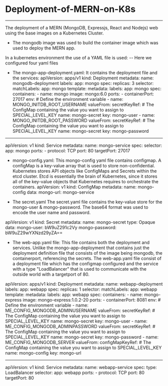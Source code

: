 # Deployment-of-MERN-on-K8s
----------------------------------------------------------------------------------
The deployment of a MERN (MongoDB, Expressjs, React and Nodejs) web using the base images on a Kubernetes Cluster. 
* The mongodb image was used to build the container image which was used to deploy the MERN app. 

In a kubernetes environment the use of a YAML file is used: 
-- Here we configured four yaml files
* The mongo-app-deployment.yaml: 
It contains the deployment file and the services:
apiVersion: apps/v1
kind: Deployment
metadata:
  name: mongodb-deployment
  labels:
    app: mongo
spec:
  replicas: 3
  selector:
    matchLabels:
      app: mongo
  template:
    metadata:
      labels:
        app: mongo
    spec:
      containers:
      - name: mongo
        image: mongo:6.0
        ports:
        - containerPort: 27017
        env:
        # Define the environment variable
        - name: MONGO_INITDB_ROOT_USERNAME
          valueFrom:
            secretKeyRef:
              # The ConfigMap containing the value you want to assign to SPECIAL_LEVEL_KEY
              name: mongo-secret
              key: mongo-user
        - name: MONGO_INITDB_ROOT_PASSWORD
          valueFrom:
            secretKeyRef:
              # The ConfigMap containing the value you want to assign to SPECIAL_LEVEL_KEY
              name: mongo-secret
              key: mongo-password
---

apiVersion: v1
kind: Service
metadata:
  name: mongo-service
spec:
  selector:
    app: mongo
  ports:
    - protocol: TCP
      port: 80
      targetPort: 27017

* mongo-config.yaml:
This mongo-config yaml file contains configmap. A configMap is a key-value array that is used to store non-confidential. Kubernetes stores API objects like ConfigMaps and Secrets within the etcd cluster. Etcd is essentially the brain of Kubernetes, since it stores all of the key-value objects that Kubernetes requires to orchestrate the containers.
apiVersion: v1
kind: ConfigMap
metadata:
  name: mongo-config
data:
  mongo-url: mongo-service

* The secret.yaml
The secret.yaml file contains the key-value store for the mongo-user & mongo-password. The base64 format was used to encode the user name and password.

apiVersion: v1
kind: Secret
metadata:
  name: mongo-secret
type: Opaque
data:
  mongo-user: bW9uZ291c2Vy
  mongo-password: bW9uZ29wYXNzd29yZA==


* The web-app.yaml file: This file contains both the deployment and services. Unlike the mongo-app-deployment that contains just the deployment definition file that consists of the image being mongodb, the containerport, referencing the secrets. The web-app.yaml file consist of a deployment file which has the configmap configured and the service with a type "LoadBalancer" that is used to communicate with the outside world with a targetport of 80.

apiVersion: apps/v1
kind: Deployment
metadata:
  name: webapp-deployment
  labels:
    app: webapp
spec:
  replicas: 1
  selector:
    matchLabels:
      app: webapp
  template:
    metadata:
      labels:
        app: webapp
    spec:
      containers:
      - name: mongo-express
        image: mongo-express:1.0.2-20
        ports:
        - containerPort: 8081
        env:
        # Define the environment variable
        - name: ME_CONFIG_MONGODB_ADMINUSERNAME
          valueFrom:
            secretKeyRef:
              # The ConfigMap containing the value you want to assign to SPECIAL_LEVEL_KEY
              name: mongo-secret
              key: mongo-user
        - name: ME_CONFIG_MONGODB_ADMINPASSWORD
          valueFrom:
            secretKeyRef:
              # The ConfigMap containing the value you want to assign to SPECIAL_LEVEL_KEY
              name: mongo-secret
              key: mongo-password
        - name: ME_CONFIG_MONGODB_SERVER
          valueFrom:
            configMapKeyRef:
              # The ConfigMap containing the value you want to assign to SPECIAL_LEVEL_KEY
              name: mongo-config
              key: mongo-url

---

apiVersion: v1
kind: Service
metadata:
  name: webapp-service
spec:
  type: LoadBalancer
  selector:
    app: webapp
  ports:
    - protocol: TCP
      port: 80
      targetPort: 80

